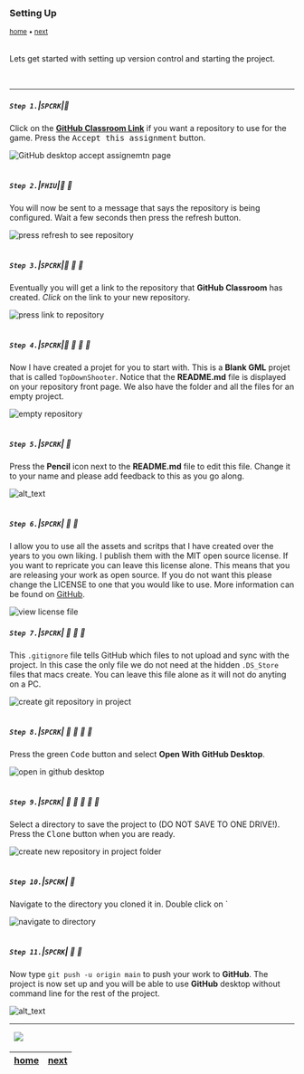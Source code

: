 <img src="https://via.placeholder.com/1000x4/45D7CA/45D7CA" alt="drawing" height="4px"/>

### Setting Up

<sub>[home](../README.md#user-content-gms2-top-down-shooter) • [next](../ship-room/README.md#user-content-getting-ship-in-room)</sub>

<img src="https://via.placeholder.com/1000x4/45D7CA/45D7CA" alt="drawing" height="4px"/>

Lets get started with setting up version control and starting the project.

<br>

---


##### `Step 1.`\|`SPCRK`|:small_blue_diamond:

Click on the **[GitHub Classroom Link](https://classroom.github.com/a/zDQ4NVnj)** if you want a repository to use for the game. Press the <kbd>Accept this assignment</kbd> button. 

![GitHub desktop accept assignemtn page](images/AcceptAssignment.png)

<img src="https://via.placeholder.com/500x2/45D7CA/45D7CA" alt="drawing" height="2px" alt = ""/>

##### `Step 2.`\|`FHIU`|:small_blue_diamond: :small_blue_diamond: 

You will now be sent to a message that says the repository is being configured.  Wait a few seconds then press the refresh button.

![press refresh to see repository](images/refreshForLink.png)

<img src="https://via.placeholder.com/500x2/45D7CA/45D7CA" alt="drawing" height="2px" alt = ""/>

##### `Step 3.`\|`SPCRK`|:small_blue_diamond: :small_blue_diamond: :small_blue_diamond:

Eventually you will get a link to the repository that **GitHub Classroom** has created.  *Click* on the link to your new repository.

![press link to repository](images/linkToRepository.png)

<img src="https://via.placeholder.com/500x2/45D7CA/45D7CA" alt="drawing" height="2px" alt = ""/>

##### `Step 4.`\|`SPCRK`|:small_blue_diamond: :small_blue_diamond: :small_blue_diamond: :small_blue_diamond:

Now I have created a projet for you to start with.  This is a **Blank GML** projet that is called `TopDownShooter`.  Notice that the **README.md** file is displayed on your repository front page.  We also have the folder and all the files for an empty project.

![empty repository](images/blankRepo.png)


<img src="https://via.placeholder.com/500x2/45D7CA/45D7CA" alt="drawing" height="2px" alt = ""/>

##### `Step 5.`\|`SPCRK`| :small_orange_diamond:

Press the **Pencil** icon next to the **README.md** file to edit this file.  Change it to your name and please add feedback to this as you go along.

![alt_text](images/editReadme.png)

<img src="https://via.placeholder.com/500x2/45D7CA/45D7CA" alt="drawing" height="2px" alt = ""/>

##### `Step 6.`\|`SPCRK`| :small_orange_diamond: :small_blue_diamond:

I allow you to use all the assets and scritps that I have created over the years to you own liking.  I publish them with the MIT open source license.  If you want to repricate you can leave this license alone.  This means that you are releasing your work as open source.  If you do not want this please change the LICENSE to one that you would like to use. More information can be found on [GitHub](https://docs.github.com/en/repositories/managing-your-repositorys-settings-and-features/customizing-your-repository/licensing-a-repository).

![view license file](images/LICENSE.png)
<img src="https://via.placeholder.com/500x2/45D7CA/45D7CA" alt="drawing" height="2px" alt = ""/>

##### `Step 7.`\|`SPCRK`| :small_orange_diamond: :small_blue_diamond: :small_blue_diamond:

This `.gitignore` file tells GitHub which files to not upload and sync with the project.  In this case the only file we do not need at the hidden `.DS_Store` files that macs create.  You can leave this file alone as it will not do anyting on a PC.

![create git repository in project](images/gitignore.png)

<img src="https://via.placeholder.com/500x2/45D7CA/45D7CA" alt="drawing" height="2px" alt = ""/>

##### `Step 8.`\|`SPCRK`| :small_orange_diamond: :small_blue_diamond: :small_blue_diamond: :small_blue_diamond:

Press the green <kbd>Code</kbd> button and select **Open With GitHub Desktop**.

![open in github desktop](images/openInDesktop.png)

<img src="https://via.placeholder.com/500x2/45D7CA/45D7CA" alt="drawing" height="2px" alt = ""/>

##### `Step 9.`\|`SPCRK`| :small_orange_diamond: :small_blue_diamond: :small_blue_diamond: :small_blue_diamond: :small_blue_diamond:

Select a directory to save the project to (DO NOT SAVE TO ONE DRIVE!). Press the <kbd>Clone</kbd> button when you are ready.

![create new repository in project folder](images/pickDirectoryClone.png)

<img src="https://via.placeholder.com/500x2/45D7CA/45D7CA" alt="drawing" height="2px" alt = ""/>

##### `Step 10.`\|`SPCRK`| :large_blue_diamond:

Navigate to the directory you cloned it in.  Double click on `

![navigate to directory](images/navigateToDirectory.png)

<img src="https://via.placeholder.com/500x2/45D7CA/45D7CA" alt="drawing" height="2px" alt = ""/>

##### `Step 11.`\|`SPCRK`| :large_blue_diamond: :small_blue_diamond: 

Now type `git push -u origin main` to push your work to **GitHub**.  The project is now set up and you will be able to use **GitHub** desktop without command line for the rest of the project.

![alt_text](images/PushToGitHub.png)

___


<img src="https://via.placeholder.com/1000x4/dba81a/dba81a" alt="drawing" height="4px" alt = ""/>

<img src="https://via.placeholder.com/1000x100/45D7CA/000000/?text=Next Up - Getting Ship in Room">

<img src="https://via.placeholder.com/1000x4/dba81a/dba81a" alt="drawing" height="4px" alt = ""/>

| [home](../README.md#user-content-gms2-ue4-space-rocks) | [next](../ship-room/README.md#user-content-gms2-top-down-shooter)|
|---|---|
